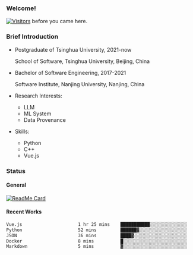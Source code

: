 ### Welcome!

[![Visitors](https://visitor-badge.laobi.icu/badge?page_id=HermitSun.HermitSun)]() before you came here.

### Brief Introduction

- Postgraduate of Tsinghua University, 2021-now
  
  School of Software, Tsinghua University, Beijing, China

- Bachelor of Software Engineering, 2017-2021
  
  Software Institute, Nanjing University, Nanjing, China

- Research Interests:
  - LLM
  - ML System
  - Data Provenance

- Skills:
  - Python
  - C++
  - Vue.js

### Status

#### General

[![ReadMe Card](https://github-readme-stats.hermitsun.vercel.app/api?username=HermitSun&count_private=true&show_icons=true)]()

#### Recent Works

<!--START_SECTION:waka-->

```txt
Vue.js                     1 hr 25 mins    ███████████░░░░░░░░░░░░░░   44.59 %
Python                     52 mins         ██████▓░░░░░░░░░░░░░░░░░░   27.12 %
JSON                       36 mins         ████▓░░░░░░░░░░░░░░░░░░░░   18.88 %
Docker                     8 mins          █░░░░░░░░░░░░░░░░░░░░░░░░   04.47 %
Markdown                   5 mins          ▓░░░░░░░░░░░░░░░░░░░░░░░░   02.77 %
```

<!--END_SECTION:waka-->
